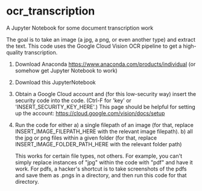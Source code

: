 # ocr_transcription
A Jupyter Notebook for some document transcription work

The goal is to take an image (a jpg, a png, or even another type) and extract the text. 
This code uses the Google Cloud Vision OCR pipeline to get a high-quality transcription.

1. Download Anaconda https://www.anaconda.com/products/individual
    (or somehow get Jupyter Notebook to work)
2. Download this JupyterNotebook
3. Obtain a Google Cloud account and (for this low-security way) insert the security code into the code. (Ctrl-F for 'key' or 'INSERT_SECURITY_KEY_HERE'.)
    This page should be helpful for setting up the account: https://cloud.google.com/vision/docs/setup
5. Run the code for either
       a) a single filepath of an image (for that, replace INSERT_IMAGE_FILEPATH_HERE with the relevant image filepath).
       b) all the jpg or png files within a given folder (for that, replace INSERT_IMAGE_FOLDER_PATH_HERE with the relevant folder path)
       
      This works for certain file types, not others. For example, you can't simply replace instances of "jpg" within the code with "pdf" and have it work. For pdfs, a hacker's shortcut is to take screenshots of the pdfs and save them as .pngs in a directory, and then run this code for that directory.
      
      
